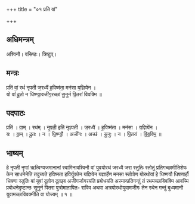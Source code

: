 +++
title = "०१ प्रति वां"

+++
## अधिमन्त्रम्
अश्विनौ। वसिष्ठः। त्रिष्टुप्।

## मन्त्रः
प्रति॑ वां॒ रथं॑ नृपती ज॒रध्यै॑ ह॒विष्म॑ता॒ मन॑सा य॒ज्ञिये॑न ।  
यो वां॑ दू॒तो न धि॑ष्ण्या॒वजी॑ग॒रच्छा॑ सू॒नुर्न पि॒तरा॑ विवक्मि ॥

## पदपाठः
प्रति॑ । वा॒म् । रथ॑म् । नृ॒प॒ती॒ इति॑ नृऽपती । ज॒रध्यै॑ । ह॒विष्म॑ता । मन॑सा । य॒ज्ञिये॑न ।  
यः । वा॒म् । दू॒तः । न । धि॒ष्ण्यौ॒ । अजी॑गः । अच्छ॑ । सू॒नुः । न । पि॒तरा॑ । वि॒व॒क्मि॒ ॥

## भाष्यम्
हे नृपती नृणां ऋत्विग्यजमानानां स्वामिनावश्विनौ वां युवयोरथं जरध्यै जरा स्तुतिः स्तोतुं प्रतिगच्छामीतिशेषः केन साधनेनेति तदुच्यते हविष्मता हविर्युक्तेन यज्ञियेन यज्ञार्हेण मनसा स्तोत्रेण योरथोवां हे धिष्णयौ धिषणार्हौ धिषणा स्तुतिः वां युवां दूतोन दूतइव अजीगर्जागरयति प्रबोधयति अस्मान्प्रतिगन्तुं तं रथमच्छाविवक्मि आवच्मि प्रबोधनेदृष्टान्तः सूनुर्न पितरा पुत्रोमातापित- राविव अथवा अत्रयोरथोयुवामजीगः तेन रथेन गन्तुं बुध्यमानौ युवामच्छाविवक्मीति वा योज्यम् ॥ १ ॥